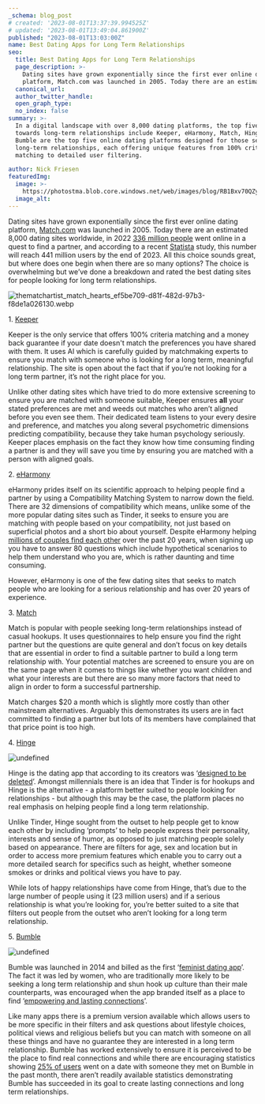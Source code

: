 ```yaml
---
_schema: blog_post
# created: '2023-08-01T13:37:39.994525Z'
# updated: '2023-08-01T13:49:04.861900Z'
published: "2023-08-01T13:03:00Z"
name: Best Dating Apps for Long Term Relationships
seo:
  title: Best Dating Apps for Long Term Relationships
  page_description: >-
    Dating sites have grown exponentially since the first ever online dating
    platform, Match.com was launched in 2005. Today there are an estima
  canonical_url:
  author_twitter_handle:
  open_graph_type:
  no_index: false
summary: >-
  In a digital landscape with over 8,000 dating platforms, the top five geared
  towards long-term relationships include Keeper, eHarmony, Match, Hinge, and
  Bumble are the top five online dating platforms designed for those seeking
  long-term relationships, each offering unique features from 100% criteria
  matching to detailed user filtering.

author: Nick Friesen
featuredImg:
  image: >-
    https://photostma.blob.core.windows.net/web/images/blog/RB1Bxv70QZy3GjyHBnaZ.jpg
  image_alt:
---
```


Dating sites have grown exponentially since the first ever online dating platform, <a data-saferedirecturl="https://www.google.com/url?q=http://match.com/&amp;source=gmail&amp;ust=1690981361804000&amp;usg=AOvVaw3crTeLsN3obbnp9_fqN3aw" target="_blank" rel="noopener noreferrer" href="http://match.com/">Match.com</a> was launched in 2005. Today there are an estimated 8,000 dating sites worldwide, in 2022 <a data-saferedirecturl="https://www.google.com/url?q=https://www.statista.com/topics/7443/online-dating/%23:~:text%3DIn%25202022%252C%2520there%2520were%2520over,no%2520signs%2520of%2520slowing%2520down.&amp;source=gmail&amp;ust=1690981361804000&amp;usg=AOvVaw3mIp6MLBIlou_F7tpsy0RM" target="_blank" href="https://www.statista.com/topics/7443/online-dating/#:~:text=In%202022%2C%20there%20were%20over,no%20signs%20of%20slowing%20down." rel="noopener noreferrer">336 million people</a> went online in a quest to find a partner, and according to a recent <a data-saferedirecturl="https://www.google.com/url?q=https://www.statista.com/chart/24165/online-dating-penetration-rate-revenue-selected-countries/&amp;source=gmail&amp;ust=1690981361804000&amp;usg=AOvVaw1tyPQ8_7A_f9aDnxb6U3ke" target="_blank" href="https://www.statista.com/chart/24165/online-dating-penetration-rate-revenue-selected-countries/" rel="noopener noreferrer">Statista</a> study, this number will reach 441 million users by the end of 2023. All this choice sounds great, but where does one begin when there are so many options? The choice is overwhelming but we’ve done a breakdown and rated the best dating sites for people looking for long term relationships.

![thematchartist_match_hearts_ef5be709-d81f-482d-97b3-f8de1a026130.webp](https://images.thematchartist.com/images/Missed%20Images/1vKbOlvSySbRECG.jpg)

1\. <a data-saferedirecturl="https://www.google.com/url?q=https://keeper.ai/&amp;source=gmail&amp;ust=1690981361804000&amp;usg=AOvVaw34HooN0aCMbaH8kKtcyxlt" target="_blank" rel="noopener noreferrer" href="https://keeper.ai/">Keeper</a>

Keeper is the only service that offers 100% criteria matching and a money back guarantee if your date doesn't match the preferences you have shared with them. It uses AI which is carefully guided by matchmaking experts to ensure you match with someone who is looking for a long term, meaningful relationship. The site is open about the fact that if you’re not looking for a long term partner, it’s not the right place for you.

Unlike other dating sites which have tried to do more extensive screening to ensure you are matched with someone suitable, Keeper ensures **all** your stated preferences are met and weeds out matches who aren’t aligned before you even see them. Their dedicated team listens to your every desire and preference, and matches you along several psychometric dimensions predicting compatibility, because they take human psychology seriously. Keeper places emphasis on the fact they know how time consuming finding a partner is and they will save you time by ensuring you are matched with a person with aligned goals.

2\. <a data-saferedirecturl="https://www.google.com/url?q=https://www.eharmony.com/&amp;source=gmail&amp;ust=1690981361804000&amp;usg=AOvVaw2eTnixjz2pmUloHi4J7NRS" target="_blank" href="https://www.eharmony.com/" rel="noopener">eHarmony</a>

eHarmony prides itself on its scientific approach to helping people find a partner by using a Compatibility Matching System to narrow down the field. There are 32 dimensions of compatibility which means, unlike some of the more popular dating sites such as Tinder, it seeks to ensure you are matching with people based on your compatibility, not just based on superficial photos and a short bio about yourself. Despite eHarmony helping <a data-saferedirecturl="https://www.google.com/url?q=https://www.eharmony.co.uk/&amp;source=gmail&amp;ust=1690981361804000&amp;usg=AOvVaw2tnMpwB4tulEfZ7K1hoZ9d" target="_blank" rel="noopener noreferrer" href="https://www.eharmony.co.uk/">millions of couples find each other</a> over the past 20 years, when signing up you have to answer 80 questions which include hypothetical scenarios to help them understand who you are, which is rather daunting and time consuming.

However, eHarmony is one of the few dating sites that seeks to match people who are looking for a serious relationship and has over 20 years of experience.

3\. <a data-saferedirecturl="https://www.google.com/url?q=https://www.match.com/&amp;source=gmail&amp;ust=1690981361804000&amp;usg=AOvVaw0XOxXw-QclNVFC4ayttd1Q" target="_blank" href="https://www.match.com/" rel="noopener">Match</a>

Match is popular with people seeking long-term relationships instead of casual hookups. It uses questionnaires to help ensure you find the right partner but the questions are quite general and don’t focus on key details that are essential in order to find a suitable partner to build a long term relationship with. Your potential matches are screened to ensure you are on the same page when it comes to things like whether you want children and what your interests are but there are so many more factors that need to align in order to form a successful partnership.

Match charges $20 a month which is slightly more costly than other mainstream alternatives. Arguably this demonstrates its users are in fact committed to finding a partner but lots of its members have complained that that price point is too high.

4\. <a data-saferedirecturl="https://www.google.com/url?q=https://hinge.co/en-gb&amp;source=gmail&amp;ust=1690981361804000&amp;usg=AOvVaw1sMKrO9RwUVnh-msh9_SE2" target="_blank" href="https://hinge.co/en-gb" rel="noopener">Hinge</a>

![undefined](https://images.thematchartist.com/images/Missed%20Images/ow9EzNZuRaaTVE1.jpg)

Hinge is the dating app that according to its creators was ‘<a data-saferedirecturl="https://www.google.com/url?q=https://hinge.co/en-gb&amp;source=gmail&amp;ust=1690981361804000&amp;usg=AOvVaw1sMKrO9RwUVnh-msh9_SE2" target="_blank" rel="noopener noreferrer" href="https://hinge.co/en-gb">designed to be deleted</a>’. Amongst millennials there is an idea that Tinder is for hookups and Hinge is the alternative - a platform better suited to people looking for relationships - but although this may be the case, the platform places no real emphasis on helping people find a long term relationship.

Unlike Tinder, Hinge sought from the outset to help people get to know each other by including ‘prompts’ to help people express their personality, interests and sense of humor, as opposed to just matching people solely based on appearance. There are filters for age, sex and location but in order to access more premium features which enable you to carry out a more detailed search for specifics such as height, whether someone smokes or drinks and political views you have to pay.

While lots of happy relationships have come from Hinge, that’s due to the large number of people using it (23 million users) and if a serious relationship is what you’re looking for, you’re better suited to a site that filters out people from the outset who aren’t looking for a long term relationship.

5\. <a data-saferedirecturl="https://www.google.com/url?q=https://www.google.com/search?client%3Dsafari%26rls%3Den%26q%3Dbumble%26ie%3DUTF-8%26oe%3DUTF-8&amp;source=gmail&amp;ust=1690981361804000&amp;usg=AOvVaw3LrEkgIgLgsyerUiaIzkh7" target="_blank" rel="noopener noreferrer" href="https://www.google.com/search?client=safari&amp;rls=en&amp;q=bumble&amp;ie=UTF-8&amp;oe=UTF-8">Bumble</a>

![undefined](https://images.thematchartist.com/images/Missed%20Images/V4NW359aQlWHk1N.jpg)

Bumble was launched in 2014 and billed as the first ‘<a data-saferedirecturl="https://www.google.com/url?q=https://www.nytimes.com/2017/03/18/fashion/bumble-feminist-dating-app-whitney-wolfe.html&amp;source=gmail&amp;ust=1690981361804000&amp;usg=AOvVaw2na9rnwiY7kZZJTmMGYjMk" target="_blank" rel="noopener noreferrer" href="https://www.nytimes.com/2017/03/18/fashion/bumble-feminist-dating-app-whitney-wolfe.html">feminist dating app</a>’. The fact it was led by women, who are traditionally more likely to be seeking a long term relationship and shun hook up culture than their male counterparts, was encouraged when the app branded itself as a place to find ‘<a data-saferedirecturl="https://www.google.com/url?q=https://mashable.com/article/bumble-dating-user-survey-2018%238N1OTdcO4qqL&amp;source=gmail&amp;ust=1690981361804000&amp;usg=AOvVaw2GOlr-sNO1OMp_hDkam7qe" target="_blank" rel="noopener noreferrer" href="https://mashable.com/article/bumble-dating-user-survey-2018#8N1OTdcO4qqL">empowering and lasting connections</a>’.

Like many apps there is a premium version available which allows users to be more specific in their filters and ask questions about lifestyle choices, political views and religious beliefs but you can match with someone on all these things and have no guarantee they are interested in a long term relationship. Bumble has worked extensively to ensure it is perceived to be the place to find real connections and while there are encouraging statistics showing <a data-saferedirecturl="https://www.google.com/url?q=https://mashable.com/article/bumble-dating-user-survey-2018%238N1OTdcO4qqL&amp;source=gmail&amp;ust=1690981361804000&amp;usg=AOvVaw2GOlr-sNO1OMp_hDkam7qe" target="_blank" rel="noopener noreferrer" href="https://mashable.com/article/bumble-dating-user-survey-2018#8N1OTdcO4qqL">25% of users</a> went on a date with someone they met on Bumble in the past month, there aren’t readily available statistics demonstrating Bumble has succeeded in its goal to create lasting connections and long term relationships.
